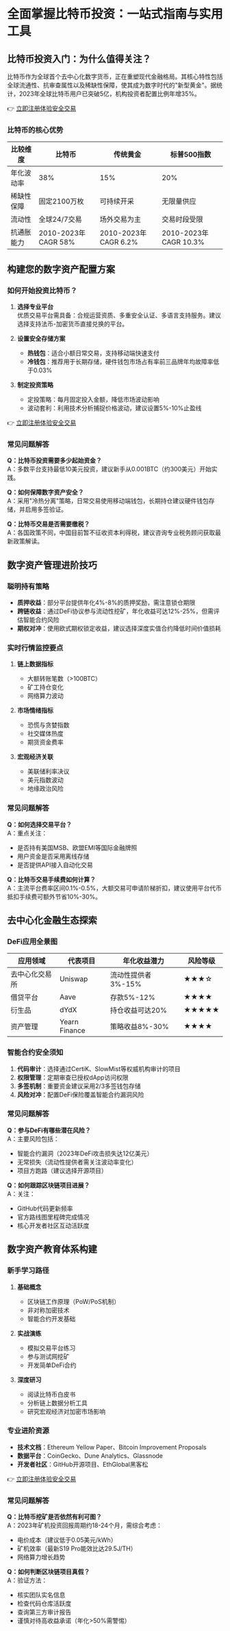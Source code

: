 # 全面掌握比特币投资：一站式指南与实用工具

## 比特币投资入门：为什么值得关注？

比特币作为全球首个去中心化数字货币，正在重塑现代金融格局。其核心特性包括全球流通性、抗审查属性以及稀缺性保障，使其成为数字时代的"新型黄金"。据统计，2023年全球比特币用户已突破5亿，机构投资者配置比例年增35%。

👉 [立即注册体验安全交易](https://bit.ly/okx_welcome)

### 比特币的核心优势
| 比较维度       | 比特币          | 传统黄金        | 标普500指数     |
|----------------|-----------------|-----------------|-----------------|
| 年化波动率     | 38%             | 15%             | 20%             |
| 稀缺性保障     | 固定2100万枚    | 可持续开采      | 无限量供应      |
| 流动性         | 全球24/7交易    | 场外交易为主    | 交易时段受限    |
| 抗通胀能力     | 2010-2023年CAGR 58% | 2010-2023年CAGR 6.2% | 2010-2023年CAGR 10.3% |

## 构建您的数字资产配置方案

### 如何开始投资比特币？

1. **选择专业平台**  
   优质交易平台需具备：合规运营资质、多重安全认证、多语言支持服务。建议选择支持法币-加密货币直接兑换的平台。

2. **设置安全存储方案**  
   - **热钱包**：适合小额日常交易，支持移动端快速支付
   - **冷钱包**：推荐用于长期存储，硬件钱包市场占有率前三品牌年均故障率低于0.03%

3. **制定投资策略**  
   - 定投策略：每月固定投入金额，降低市场波动影响
   - 波动套利：利用技术分析捕捉价格波动，建议设置5%-10%止盈线

👉 [立即注册体验安全交易](https://bit.ly/okx_welcome)

### 常见问题解答
**Q：比特币投资需要多少起始资金？**  
A：多数平台支持最低10美元投资，建议新手从0.001BTC（约300美元）开始实践。

**Q：如何保障数字资产安全？**  
A：采用"冷热分离"策略，日常交易使用移动端钱包，长期持仓建议硬件钱包存储，并启用多签验证。

**Q：比特币交易是否需要缴税？**  
A：各国政策不同，中国目前暂不征收资本利得税，建议咨询专业税务顾问获取最新政策解读。

## 数字资产管理进阶技巧

### 聪明持有策略
- **质押收益**：部分平台提供年化4%-8%的质押奖励，需注意锁仓期限
- **跨链收益**：通过DeFi协议参与流动性挖矿，年化收益可达12%-25%，但需评估智能合约风险
- **期权对冲**：使用欧式期权锁定收益，建议选择深度实值合约降低时间价值损耗

### 实时行情监控要点
1. **链上数据指标**  
   - 大额转账笔数（>100BTC）
   - 矿工持仓变化
   - 网络算力波动

2. **市场情绪指标**  
   - 恐慌与贪婪指数
   - 社交媒体热度
   - 期货资金费率

3. **宏观经济关联**  
   - 美联储利率决议
   - 美元指数波动
   - 地缘政治风险

### 常见问题解答
**Q：如何选择交易平台？**  
A：重点关注：  
- 是否持有美国MSB、欧盟EMI等国际金融牌照  
- 用户资金是否采用离线存储  
- 是否提供API接入自动化交易

**Q：比特币交易手续费如何计算？**  
A：主流平台费率区间0.1%-0.5%，大额交易可申请阶梯折扣，建议使用平台代币抵扣手续费可额外节省10%-30%。

## 去中心化金融生态探索

### DeFi应用全景图
| 应用领域       | 代表项目        | 年化收益潜力   | 风险等级 |
|----------------|-----------------|----------------|----------|
| 去中心化交易所 | Uniswap         | 流动性提供者3%-15% | ★★★☆     |
| 借贷平台       | Aave            | 存款5%-12%     | ★★★★     |
| 衍生品         | dYdX            | 持仓收益可达20% | ★★★★★    |
| 资产管理       | Yearn Finance   | 策略收益8%-30% | ★★★★     |

### 智能合约安全须知
1. **代码审计**：选择通过CertiK、SlowMist等权威机构审计的项目
2. **权限管理**：定期审查已授权dApp访问权限
3. **多签机制**：重要资金建议采用2/3多签钱包存储
4. **风险对冲**：配置DeFi保险覆盖智能合约漏洞风险

### 常见问题解答
**Q：参与DeFi有哪些潜在风险？**  
A：主要风险包括：  
- 智能合约漏洞（2023年DeFi攻击损失达12亿美元）  
- 无常损失（流动性提供者需关注波动率变化）  
- 项目方跑路（建议选择开源项目）  

**Q：如何跟踪区块链项目进展？**  
A：关注：  
- GitHub代码更新频率  
- 官方路线图里程碑完成情况  
- 核心开发者社区互动活跃度  

## 数字资产教育体系构建

### 新手学习路径
1. **基础概念**  
   - 区块链工作原理（PoW/PoS机制）  
   - 非对称加密技术  
   - 智能合约开发基础  

2. **实战演练**  
   - 模拟交易平台练习  
   - 参与测试网挖矿  
   - 开发简单DeFi合约  

3. **深度研习**  
   - 阅读比特币白皮书  
   - 分析链上数据分析工具  
   - 研究宏观经济对加密市场影响  

### 专业进阶资源
- **技术文档**：Ethereum Yellow Paper、Bitcoin Improvement Proposals
- **数据平台**：CoinGecko、Dune Analytics、Glassnode
- **开发者社区**：GitHub开源项目、EthGlobal黑客松

👉 [立即注册体验安全交易](https://bit.ly/okx_welcome)

### 常见问题解答
**Q：比特币挖矿是否依然有利可图？**  
A：2023年矿机投资回报周期约18-24个月，需综合考虑：  
- 电价成本（建议低于0.05美元/kWh）  
- 矿机效率（最新S19 Pro能效比达29.5J/TH）  
- 网络算力增长趋势  

**Q：如何判断区块链项目真假？**  
A：验证方法：  
- 核实团队实名信息  
- 检查代码仓库活跃度  
- 查询第三方审计报告  
- 谨慎对待高收益承诺（年化>50%需警惕）